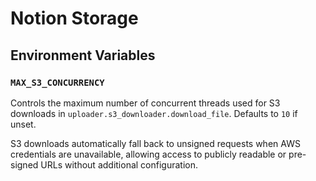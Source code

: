 # Notion Storage

## Environment Variables

### `MAX_S3_CONCURRENCY`
Controls the maximum number of concurrent threads used for S3 downloads in
`uploader.s3_downloader.download_file`. Defaults to `10` if unset.

S3 downloads automatically fall back to unsigned requests when AWS credentials
are unavailable, allowing access to publicly readable or pre-signed URLs
without additional configuration.

